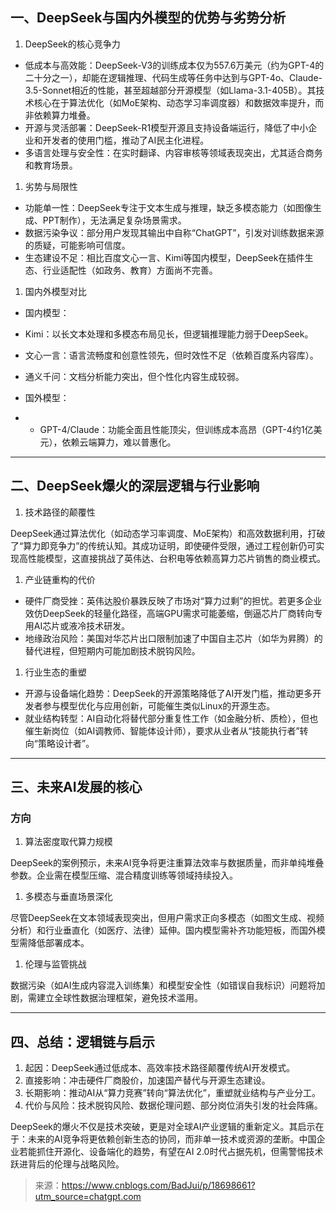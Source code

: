 ## 一、DeepSeek与国内外模型的优势与劣势分析  

1. DeepSeek的核心竞争力

- 低成本与高效能：DeepSeek-V3的训练成本仅为557.6万美元（约为GPT-4的二十分之一），却能在逻辑推理、代码生成等任务中达到与GPT-4o、Claude-3.5-Sonnet相近的性能，甚至超越部分开源模型（如Llama-3.1-405B）。其技术核心在于算法优化（如MoE架构、动态学习率调度器）和数据效率提升，而非依赖算力堆叠。  
- 开源与灵活部署：DeepSeek-R1模型开源且支持设备端运行，降低了中小企业和开发者的使用门槛，推动了AI民主化进程。  
- 多语言处理与安全性：在实时翻译、内容审核等领域表现突出，尤其适合商务和教育场景。



1. 劣势与局限性

- 功能单一性：DeepSeek专注于文本生成与推理，缺乏多模态能力（如图像生成、PPT制作），无法满足复杂场景需求。  
- 数据污染争议：部分用户发现其输出中自称“ChatGPT”，引发对训练数据来源的质疑，可能影响可信度。  
- 生态建设不足：相比百度文心一言、Kimi等国内模型，DeepSeek在插件生态、行业适配性（如政务、教育）方面尚不完善。



1. 国内外模型对比

- 国内模型：  
- Kimi：以长文本处理和多模态布局见长，但逻辑推理能力弱于DeepSeek。  
- 文心一言：语言流畅度和创意性领先，但时效性不足（依赖百度系内容库）。  
- 通义千问：文档分析能力突出，但个性化内容生成较弱。  
- 国外模型：  

- - GPT-4/Claude：功能全面且性能顶尖，但训练成本高昂（GPT-4约1亿美元），依赖云端算力，难以普惠化。



------

## 二、DeepSeek爆火的深层逻辑与行业影响  

1. 技术路径的颠覆性

DeepSeek通过算法优化（如动态学习率调度、MoE架构）和高效数据利用，打破了“算力即竞争力”的传统认知。其成功证明，即使硬件受限，通过工程创新仍可实现高性能模型，这直接挑战了英伟达、台积电等依赖高算力芯片销售的商业模式。  



1. 产业链重构的代价

- 硬件厂商受挫：英伟达股价暴跌反映了市场对“算力过剩”的担忧。若更多企业效仿DeepSeek的轻量化路径，高端GPU需求可能萎缩，倒逼芯片厂商转向专用AI芯片或液冷技术研发。  
- 地缘政治风险：美国对华芯片出口限制加速了中国自主芯片（如华为昇腾）的替代进程，但短期内可能加剧技术脱钩风险。



1. 行业生态的重塑

- 开源与设备端化趋势：DeepSeek的开源策略降低了AI开发门槛，推动更多开发者参与模型优化与应用创新，可能催生类似Linux的开源生态。  
- 就业结构转型：AI自动化将替代部分重复性工作（如金融分析、质检），但也催生新岗位（如AI调教师、智能体设计师），要求从业者从“技能执行者”转向“策略设计者”。



------

## 三、未来AI发展的核心

### 方向  

1. 算法密度取代算力规模

DeepSeek的案例预示，未来AI竞争将更注重算法效率与数据质量，而非单纯堆叠参数。企业需在模型压缩、混合精度训练等领域持续投入。  



1. 多模态与垂直场景深化

尽管DeepSeek在文本领域表现突出，但用户需求正向多模态（如图文生成、视频分析）和行业垂直化（如医疗、法律）延伸。国内模型需补齐功能短板，而国外模型需降低部署成本。  



1. 伦理与监管挑战

数据污染（如AI生成内容混入训练集）和模型安全性（如错误自我标识）问题将加剧，需建立全球性数据治理框架，避免技术滥用。  



------

## 四、总结：逻辑链与启示  

1. 起因：DeepSeek通过低成本、高效率技术路径颠覆传统AI开发模式。  
2. 直接影响：冲击硬件厂商股价，加速国产替代与开源生态建设。  
3. 长期影响：推动AI从“算力竞赛”转向“算法优化”，重塑就业结构与产业分工。  
4. 代价与风险：技术脱钩风险、数据伦理问题、部分岗位消失引发的社会阵痛。



DeepSeek的爆火不仅是技术突破，更是对全球AI产业逻辑的重新定义。其启示在于：未来的AI竞争将更依赖创新生态的协同，而非单一技术或资源的垄断。中国企业若能抓住开源化、设备端化的趋势，有望在AI 2.0时代占据先机，但需警惕技术跃进背后的伦理与战略风险。



> 来源：https://www.cnblogs.com/BadJui/p/18698661?utm_source=chatgpt.com